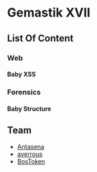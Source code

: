 # Gemastik XVII

## List Of Content

### Web 
#### Baby XSS
### Forensics
#### Baby Structure 

## Team 
- [Antasena](https://github.com/sutrisnoadit)
- [averrous](https://github.com/alfarise)
- [BosToken](https://github.com/BosToken)